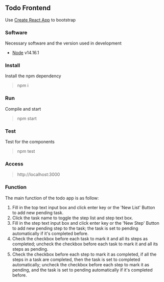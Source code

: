 ## Todo Frontend
Use [Create React App](create-react) to bootstrap


### Software
Necessary software and the version used in development
- [Node](node) v14.16.1

### Install
Install the npm dependency
>npm i

### Run
Compile and start
>npm start

### Test
Test for the components
>npm test

### Access
>http://localhost:3000

### Function
The main function of the todo app is as follow:
1. Fill in the top text input box and click enter key or the 'New List' Button to add new pending task.
2. Click the task name to toggle the step list and step text box.
3. Fill in the step text input box and click enter key or the 'New Step' Button to add new pending step to the task; the task is set to pending automatically if it's completed before.
4. Check the checkbox before each task to mark it and all its steps as completed; uncheck the checkbox before each task to mark it and all its steps as pending.
5. Check the checkbox before each step to mark it as completed, if all the steps in a task are completed, then the task is set to completed automatically; uncheck the checkbox before each step to mark it as pending, and the task is set to pending automatically if it's completed before.


[create-react]: https://github.com/facebook/create-react-app
[node]: https://nodejs.org